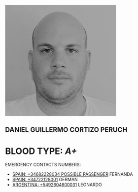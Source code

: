 [![Build Status](https://github.com/peladillas/Contact_info/blob/main/unnamed.webp)]()

## DANIEL GUILLERMO CORTIZO PERUCH

# BLOOD TYPE:  ***A+***

EMERGENCY CONTACTS NUMBERS:

- [SPAIN: +34682228034 POSSIBLE PASSENGER](url=tel:+34682228034)  FERNANDA	
- [SPAIN: +34722128001]( tel:+34722128001) GERMAN
- [ARGENTINA: +5492604600031](tel:+5492604600031) LEONARDO
